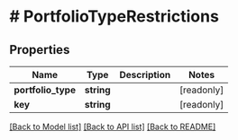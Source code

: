 # # PortfolioTypeRestrictions

## Properties

Name | Type | Description | Notes
------------ | ------------- | ------------- | -------------
**portfolio_type** | **string** |  | [readonly]
**key** | **string** |  | [readonly]

[[Back to Model list]](../../README.md#models) [[Back to API list]](../../README.md#endpoints) [[Back to README]](../../README.md)
